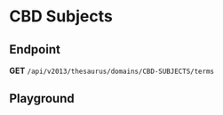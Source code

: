 <script setup>
import "../../../style.css"
import SwaggerUI from "../../../swagger/view/SwaggerUI.vue"
import swaggerJson from "../../../swagger/json/thesaurus.authority.cbd-subjects.json";
</script>

# CBD Subjects

## Endpoint

**GET** `/api/v2013/thesaurus/domains/CBD-SUBJECTS/terms`

<!--@include: ../../../components/common/header-content.md-->

## Playground

<SwaggerUI :swaggerJson="swaggerJson" />